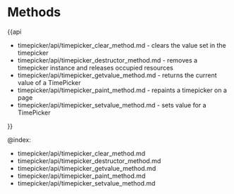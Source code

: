 Methods
=========

{{api

- timepicker/api/timepicker_clear_method.md - clears the value set in the timepicker
- timepicker/api/timepicker_destructor_method.md - removes a timepicker instance and releases occupied resources
- timepicker/api/timepicker_getvalue_method.md - returns the current value of a TimePicker
- timepicker/api/timepicker_paint_method.md - repaints a timepicker on a page
- timepicker/api/timepicker_setvalue_method.md - sets value for a TimePicker

}}

@index:
- timepicker/api/timepicker_clear_method.md
- timepicker/api/timepicker_destructor_method.md
- timepicker/api/timepicker_getvalue_method.md
- timepicker/api/timepicker_paint_method.md
- timepicker/api/timepicker_setvalue_method.md
